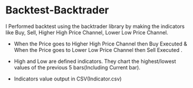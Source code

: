 # Backtest-Backtrader

I Performed backtest using the backtrader library by making the indicators like Buy, Sell, Higher High Price Channel, Lower Low Price Channel.

- When the Price goes to Higher High Price Channel then Buy Executed & When the Price goes to Lower Low Price Channel then Sell Executed .

- High and Low are defined indicators. They chart the highest/lowest values of the previous 5 bars(Including Current bar).

- Indicators value output in CSV(Indicator.csv)


